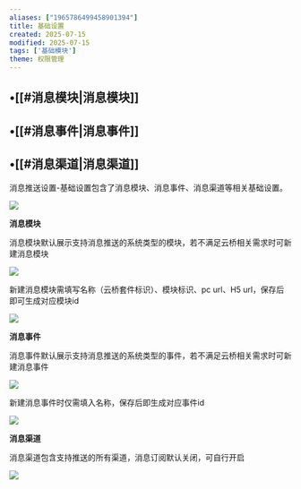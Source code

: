 ```yaml
---
aliases: ["1965786499458901394"]
title: 基础设置
created: 2025-07-15
modified: 2025-07-15
tags: ['基础模块']
theme: 权限管理
---
```


## •[[#消息模块|消息模块]]

## •[[#消息事件|消息事件]]

## •[[#消息渠道|消息渠道]]

消息推送设置-基础设置包含了消息模块、消息事件、消息渠道等相关基础设置。

![](7aec42c0b3fc2b770e1d322c7a7de892.jpg)

**消息模块**

消息模块默认展示支持消息推送的系统类型的模块，若不满足云桥相关需求时可新建消息模块

![](cc3dcdd9772c1638a3880ee1b92dd6cb.jpg)

新建消息模块需填写名称（云桥套件标识）、模块标识、pc url、H5 url，保存后即可生成对应模块id

![](50b54de114cdb2e9e67fa2c2a3813cc3.jpg)

**消息事件**

消息事件默认展示支持消息推送的系统类型的事件，若不满足云桥相关需求时可新建消息事件

![](4ad005c827af901b4fe500bc9af46fd7.jpg)

新建消息事件时仅需填入名称，保存后即生成对应事件id

![](b3481c51d4876e77542fddc51d9b23c7.jpg)

**消息渠道**

消息渠道包含支持推送的所有渠道，消息订阅默认关闭，可自行开启

![](0501aeafb4ba51f2d40404eaa3994dd5.jpg)